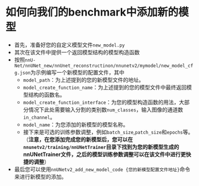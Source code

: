 # 如何向我们的benchmark中添加新的模型

- 首先，准备好您的自定义模型文件`new_model.py`
- 其次在该文件中提供一个返回模型结构的模型构造函数
- 按照`nnU-Net/nnUNet_new/nnUnet_reconstructinon/nnunetv2/mymodel/new_model_cfg.json`为示例编写一个新模型的配置文件，其中
  - `model_path`：为上述提到的您的新模型文件的地址。
  - `model_create_function_name`：为上述提到的您的模型文件中最终返回模型结构的函数名。
  - `model_create_function_interface`：为您的模型构造函数的用法，大部分情况下此处需要输入分割的类别数`num_classes`，输入图像的通道数`in_channel`。
  - `model_name`：为您添加的新模型的模型名称。
  - 接下来是可选的训练参数调整，例如`batch_size`,`patch_size`和`epochs`等。（**注意，在您添加完成您的新模型后，您可以在`nnunetv2/training/nnUNetTrainer`目录下找到为您的新模型生成的nnUNetTrainer文件，之后的模型训练参数调整可以在该文件中进行更快捷的调整**）
- 最后您可以使用`nnUNetv2_add_new_model_code {您的新模型配置文件地址}`命令来进行新模型的添加。